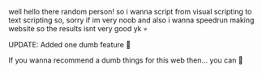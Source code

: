 well hello there random person!
so i wanna script from visual scripting to text scripting
so, sorry if im very noob
and also i wanna speedrun making website so the results isnt very good yk 💀

UPDATE: Added one dumb feature 🗿


If you wanna recommend a dumb things for this web then... you can 🗿

